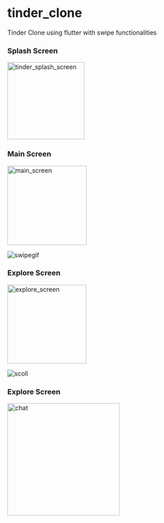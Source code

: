 # tinder_clone

Tinder Clone using flutter with swipe functionalities

<h3>Splash Screen</h3>
<img width="175" alt="tinder_splash_screen" src="https://github.com/grbpdl/Tinder-app-clone-using-flutter/assets/79444235/8a57c2c9-a150-48f1-ad7a-606eab7bd113">

<h3>Main Screen</h3>
<img width="180" alt="main_screen" src="https://github.com/grbpdl/Tinder-app-clone-using-flutter/assets/79444235/f9455941-aaa2-478b-af42-9609004deee8">

![swipegif](https://github.com/grbpdl/Tinder-app-clone-using-flutter/assets/79444235/078e27c9-3cdb-43f6-83ba-dfebdedf55ad)

<h3>Explore Screen</h3>

<img width="179" alt="explore_screen" src="https://github.com/grbpdl/Tinder-app-clone-using-flutter/assets/79444235/5c537c24-1ffb-43ac-b32c-2f99af383793">

![scoll](https://github.com/grbpdl/Tinder-app-clone-using-flutter/assets/79444235/ba27dcbe-e1d8-405b-ae0d-d32231aa6a4e)



<h3>Explore Screen</h3>

<img width="255" alt="chat" src="https://github.com/grbpdl/Tinder-app-clone-using-flutter/assets/79444235/b4a9fbe3-699b-47bd-ab77-5e57f2313352">

